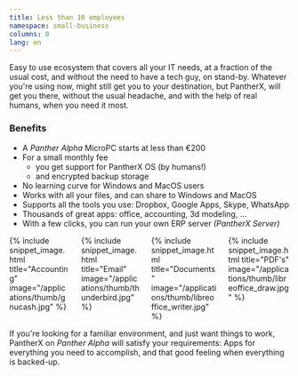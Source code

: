 ```yaml
---
title: Less than 10 employees
namespace: small-business
columns: 0
lang: en
---
```


Easy to use ecosystem that covers all your IT needs, at a fraction of the usual cost, and without the need to have a tech guy, on stand-by. Whatever you're using now, might still get you to your destination, but PantherX, will get you there, without the usual headache, and with the help of real humans, when you need it most.

### Benefits

- A _Panther Alpha_ MicroPC starts at less than €200
- For a small monthly fee
  - you get support for PantherX OS (by humans!)
  - and encrypted backup storage
- No learning curve for Windows and MacOS users
- Works with all your files, and can share to Windows and MacOS
- Supports all the tools you use: Dropbox, Google Apps, Skype, WhatsApp
- Thousands of great apps: office, accounting, 3d modeling, ...
- With a few clicks, you can run your own ERP server _(PantherX Server)_

<div class="columns">
  <div class="column">
    {% include snippet_image.html title="Accounting" image="/applications/thumb/gnucash.jpg" %}
  </div>
  <div class="column">
    {% include snippet_image.html title="Email" image="/applications/thumb/thunderbird.jpg" %}
  </div>
  <div class="column">
    {% include snippet_image.html title="Documents" image="/applications/thumb/libreoffice_writer.jpg" %}
  </div>
  <div class="column">
    {% include snippet_image.html title="PDF's" image="/applications/thumb/libreoffice_draw.jpg" %}
  </div>
</div>

If you're looking for a familiar environment, and just want things to work, PantherX on _Panther Alpha_ will satisfy your requirements: Apps for everything you need to accomplish, and that good feeling when everything is backed-up.
